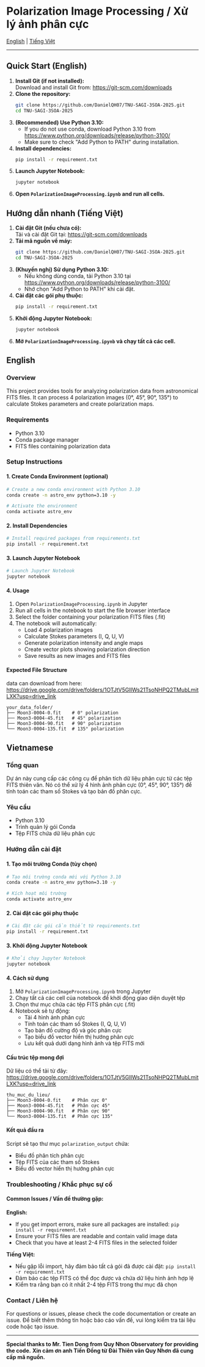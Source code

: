 # Polarization Image Processing / Xử lý ảnh phân cực

[English](#english) | [Tiếng Việt](#vietnamese)

---

## Quick Start (English)

1. **Install Git (if not installed):**  
   Download and install Git from: https://git-scm.com/downloads
2. **Clone the repository:**
   ```bash
   git clone https://github.com/DanielQH07/TNU-SAGI-3SOA-2025.git
   cd TNU-SAGI-3SOA-2025
   ```
3. **(Recommended) Use Python 3.10:**  
   - If you do not use conda, download Python 3.10 from https://www.python.org/downloads/release/python-3100/
   - Make sure to check "Add Python to PATH" during installation.
4. **Install dependencies:**
   ```bash
   pip install -r requirement.txt
   ```
5. **Launch Jupyter Notebook:**
   ```bash
   jupyter notebook
   ```
6. **Open `PolarizationImageProcessing.ipynb` and run all cells.**

## Hướng dẫn nhanh (Tiếng Việt)

1. **Cài đặt Git (nếu chưa có):**  
   Tải và cài đặt Git tại: https://git-scm.com/downloads
2. **Tải mã nguồn về máy:**
   ```bash
   git clone https://github.com/DanielQH07/TNU-SAGI-3SOA-2025.git
   cd TNU-SAGI-3SOA-2025
   ```
3. **(Khuyến nghị) Sử dụng Python 3.10:**  
   - Nếu không dùng conda, tải Python 3.10 tại https://www.python.org/downloads/release/python-3100/
   - Nhớ chọn "Add Python to PATH" khi cài đặt.
4. **Cài đặt các gói phụ thuộc:**
   ```bash
   pip install -r requirement.txt
   ```
5. **Khởi động Jupyter Notebook:**
   ```bash
   jupyter notebook
   ```
6. **Mở `PolarizationImageProcessing.ipynb` và chạy tất cả các cell.**

## English

### Overview
This project provides tools for analyzing polarization data from astronomical FITS files. It can process 4 polarization images (0°, 45°, 90°, 135°) to calculate Stokes parameters and create polarization maps.

### Requirements
- Python 3.10
- Conda package manager
- FITS files containing polarization data

### Setup Instructions

#### 1. Create Conda Environment (optional)
```bash
# Create a new conda environment with Python 3.10
conda create -n astro_env python=3.10 -y

# Activate the environment
conda activate astro_env
```

#### 2. Install Dependencies
```bash
# Install required packages from requirements.txt
pip install -r requirement.txt
```

#### 3. Launch Jupyter Notebook
```bash
# Launch Jupyter Notebook
jupyter notebook
```

#### 4. Usage
1. Open `PolarizationImageProcessing.ipynb` in Jupyter
2. Run all cells in the notebook to start the file browser interface
3. Select the folder containing your polarization FITS files (.fit)
4. The notebook will automatically:
   - Load 4 polarization images
   - Calculate Stokes parameters (I, Q, U, V)
   - Generate polarization intensity and angle maps
   - Create vector plots showing polarization direction
   - Save results as new images and FITS files

#### Expected File Structure
data can download from here: https://drive.google.com/drive/folders/1OTJtV5GIIWs21TsoNHPQ2TMubLmitLXK?usp=drive_link
```
your_data_folder/
├── Moon3-0004-0.fit    # 0° polarization
├── Moon3-0004-45.fit   # 45° polarization  
├── Moon3-0004-90.fit   # 90° polarization
└── Moon3-0004-135.fit  # 135° polarization
```

## Vietnamese

### Tổng quan
Dự án này cung cấp các công cụ để phân tích dữ liệu phân cực từ các tệp FITS thiên văn. Nó có thể xử lý 4 hình ảnh phân cực (0°, 45°, 90°, 135°) để tính toán các tham số Stokes và tạo bản đồ phân cực.

### Yêu cầu
- Python 3.10
- Trình quản lý gói Conda
- Tệp FITS chứa dữ liệu phân cực

### Hướng dẫn cài đặt

#### 1. Tạo môi trường Conda (tùy chọn)
```bash
# Tạo môi trường conda mới với Python 3.10
conda create -n astro_env python=3.10 -y

# Kích hoạt môi trường
conda activate astro_env
```

#### 2. Cài đặt các gói phụ thuộc
```bash
# Cài đặt các gói cần thiết từ requirements.txt
pip install -r requirement.txt
```

#### 3. Khởi động Jupyter Notebook
```bash
# Khởi chạy Jupyter Notebook
jupyter notebook
```

#### 4. Cách sử dụng
1. Mở `PolarizationImageProcessing.ipynb` trong Jupyter
2. Chạy tất cả các cell của notebook để khởi động giao diện duyệt tệp
3. Chọn thư mục chứa các tệp FITS phân cực (.fit)
4. Notebook sẽ tự động:
   - Tải 4 hình ảnh phân cực
   - Tính toán các tham số Stokes (I, Q, U, V)
   - Tạo bản đồ cường độ và góc phân cực
   - Tạo biểu đồ vector hiển thị hướng phân cực
   - Lưu kết quả dưới dạng hình ảnh và tệp FITS mới

#### Cấu trúc tệp mong đợi
Dữ liệu có thể tải từ đây: https://drive.google.com/drive/folders/1OTJtV5GIIWs21TsoNHPQ2TMubLmitLXK?usp=drive_link
```
thu_muc_du_lieu/
├── Moon3-0004-0.fit    # Phân cực 0°
├── Moon3-0004-45.fit   # Phân cực 45°
├── Moon3-0004-90.fit   # Phân cực 90°
└── Moon3-0004-135.fit  # Phân cực 135°
```

#### Kết quả đầu ra
Script sẽ tạo thư mục `polarization_output` chứa:
- Biểu đồ phân tích phân cực
- Tệp FITS của các tham số Stokes
- Biểu đồ vector hiển thị hướng phân cực

### Troubleshooting / Khắc phục sự cố

#### Common Issues / Vấn đề thường gặp:

**English:**
- If you get import errors, make sure all packages are installed: `pip install -r requirement.txt`
- Ensure your FITS files are readable and contain valid image data
- Check that you have at least 2-4 FITS files in the selected folder

**Tiếng Việt:**
- Nếu gặp lỗi import, hãy đảm bảo tất cả gói đã được cài đặt: `pip install -r requirement.txt`
- Đảm bảo các tệp FITS có thể đọc được và chứa dữ liệu hình ảnh hợp lệ
- Kiểm tra rằng bạn có ít nhất 2-4 tệp FITS trong thư mục đã chọn

### Contact / Liên hệ
For questions or issues, please check the code documentation or create an issue.
Để biết thêm thông tin hoặc báo cáo vấn đề, vui lòng kiểm tra tài liệu code hoặc tạo issue.

---

**Special thanks to Mr. Tien Dong from Quy Nhon Observatory for providing the code.**
**Xin cảm ơn anh Tiến Đồng từ Đài Thiên văn Quy Nhơn đã cung cấp mã nguồn.**

